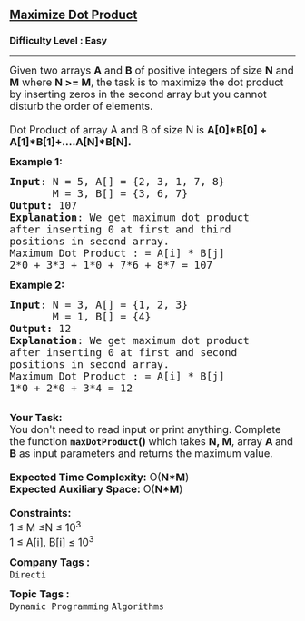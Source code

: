 <h2><a href="https://practice.geeksforgeeks.org/problems/maximize-dot-product2649/1?page=1&difficulty[]=0&category[]=Dynamic%20Programming&sortBy=submissions">Maximize Dot Product</a></h2><h3>Difficulty Level : Easy</h3><hr><div class="problems_problem_content__Xm_eO"><p><span style="font-size:18px">Given two arrays <strong>A</strong> and <strong>B</strong> of positive integers of size <strong>N</strong> and <strong>M</strong> where <strong>N &gt;= M</strong>, the task is to maximize the dot product by inserting zeros in the second array but you cannot disturb the order of elements.<br>
<br>
Dot Product of array A and B of size N is <strong>A[0]*B[0] + A[1]*B[1]+....A[N]*B[N].</strong></span></p>

<p><span style="font-size:18px"><strong>Example 1:</strong></span></p>

<pre><span style="font-size:18px"><strong>Input</strong>: N = 5, A[] = {2, 3, 1, 7, 8} 
       M = 3, B[] = {3, 6, 7}
<strong>Output:</strong> 107
<strong>Explanation</strong>: We get maximum dot product 
after inserting 0 at first and third 
positions in second array.
Maximum Dot Product : = A[i] * B[j] 
2*0 + 3*3 + 1*0 + 7*6 + 8*7 = 107</span></pre>

<p><span style="font-size:18px"><strong>Example 2:</strong></span></p>

<pre><span style="font-size:18px"><strong>Input</strong>: N = 3, A[] = {1, 2, 3}
       M = 1, B[] = {4} 
<strong>Output:</strong> 12 
<strong>Explanation</strong>: We get maximum dot product
after inserting 0 at first and second
positions in second array. 
Maximum Dot Product : = A[i] * B[j] 
1*0 + 2*0 + 3*4 = 12</span></pre>

<p><br>
<span style="font-size:18px"><strong>Your Task:&nbsp;&nbsp;</strong><br>
You don't need to read input or print anything. Complete the function <strong><code>maxDotProduct</code>()&nbsp;</strong>which takes <strong>N, M</strong>, array <strong>A </strong>and<strong> B</strong> as input parameters and returns the maximum value.<br>
<br>
<strong>Expected Time Complexity:</strong> O(<strong>N*M</strong>)<br>
<strong>Expected Auxiliary Space:</strong> O(<strong>N*M</strong>)<br>
<br>
<strong>Constraints:</strong><br>
1 ≤ M ≤N ≤ 10<sup>3</sup></span><br>
<span style="font-size:18px">1 ≤ A[i], B[i] ≤ 10<sup>3</sup></span></p>
</div><p><span style=font-size:18px><strong>Company Tags : </strong><br><code>Directi</code>&nbsp;<br><p><span style=font-size:18px><strong>Topic Tags : </strong><br><code>Dynamic Programming</code>&nbsp;<code>Algorithms</code>&nbsp;